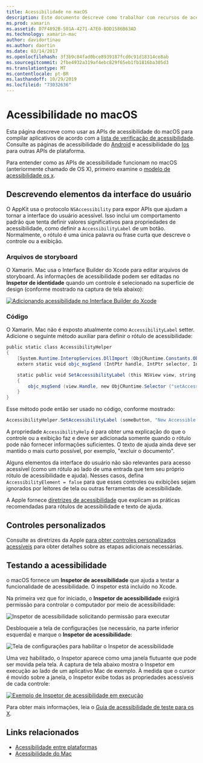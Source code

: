 ```yaml
---
title: Acessibilidade no macOS
description: Este documento descreve como trabalhar com recursos de acessibilidade do macOS em um aplicativo Xamarin. Mac. Ele aborda a descrição de elementos de interface do usuário em storyboards e código, controles personalizados e a acessibilidade de teste.
ms.prod: xamarin
ms.assetid: D7F4892B-501A-4271-A7E0-BDD1586B63AD
ms.technology: xamarin-mac
author: davidortinau
ms.author: daortin
ms.date: 03/14/2017
ms.openlocfilehash: 3f3b9c84fad0bce8939187fcd0c91d18314ce8ab
ms.sourcegitcommit: 2fbe4932a319af4ebc829f65eb1fb1816ba305d3
ms.translationtype: MT
ms.contentlocale: pt-BR
ms.lasthandoff: 10/29/2019
ms.locfileid: "73032636"
---
```

# <a name="accessibility-on-macos"></a>Acessibilidade no macOS

Esta página descreve como usar as APIs de acessibilidade do macOS para compilar aplicativos de acordo com a [lista de verificação de acessibilidade](~/cross-platform/app-fundamentals/accessibility.md).
Consulte as páginas de acessibilidade do [Android](~/android/app-fundamentals/accessibility.md) e acessibilidade do [Ios](~/ios/app-fundamentals/accessibility.md) para outras APIs de plataforma.

Para entender como as APIs de acessibilidade funcionam no macOS (anteriormente chamado de OS X), primeiro examine o [modelo de acessibilidade os x](https://developer.apple.com/library/mac/documentation/Accessibility/Conceptual/AccessibilityMacOSX/OSXAXmodel.html).

## <a name="describing-ui-elements"></a>Descrevendo elementos da interface do usuário

O AppKit usa o protocolo `NSAccessibility` para expor APIs que ajudam a tornar a interface do usuário acessível. Isso inclui um comportamento padrão que tenta definir valores significativos para propriedades de acessibilidade, como definir a `AccessibilityLabel` de um botão. Normalmente, o rótulo é uma única palavra ou frase curta que descreve o controle ou a exibição.

### <a name="storyboard-files"></a>Arquivos de storyboard

O Xamarin. Mac usa o Interface Builder do Xcode para editar arquivos de storyboard.
As informações de acessibilidade podem ser editadas no **Inspetor de identidade** quando um controle é selecionado na superfície de design (conforme mostrado na captura de tela abaixo):

[![Adicionando acessibilidade no Interface Builder do Xcode](accessibility-images/xcode.png "Adicionando acessibilidade no Interface Builder do Xcode")](accessibility-images/xcode-large.png#lightbox)

### <a name="code"></a>Código

O Xamarin. Mac não é exposto atualmente como `AccessibilityLabel` setter.  Adicione o seguinte método auxiliar para definir o rótulo de acessibilidade:

```csharp
public static class AccessibilityHelper
{
    [System.Runtime.InteropServices.DllImport (ObjCRuntime.Constants.ObjectiveCLibrary)]
    extern static void objc_msgSend (IntPtr handle, IntPtr selector, IntPtr label);

    static public void SetAccessibilityLabel (this NSView view, string value)
    {
        objc_msgSend (view.Handle, new ObjCRuntime.Selector ("setAccessibilityLabel:").Handle, new NSString (value).Handle);
    }
}
```

Esse método pode então ser usado no código, conforme mostrado:

```csharp
AccessibilityHelper.SetAccessibilityLabel (someButton, "New Accessible Description");
```

A propriedade `AccessibilityHelp` é para obter uma explicação do que o controle ou a exibição faz e deve ser adicionada somente quando o rótulo pode não fornecer informações suficientes. O texto de ajuda ainda deve ser mantido o mais curto possível, por exemplo, "excluir o documento".

Alguns elementos da interface do usuário não são relevantes para acesso acessível (como um rótulo ao lado de uma entrada que tem seu próprio rótulo de acessibilidade e ajuda).
Nesses casos, defina `AccessibilityElement = false` para que esses controles ou exibições sejam ignorados por leitores de tela ou outras ferramentas de acessibilidade.

A Apple fornece [diretrizes de acessibilidade](https://developer.apple.com/library/mac/documentation/Accessibility/Conceptual/AccessibilityMacOSX/EnhancingtheAccessibilityofStandardAppKitControls.html) que explicam as práticas recomendadas para rótulos de acessibilidade e texto de ajuda.

## <a name="custom-controls"></a>Controles personalizados

Consulte as diretrizes da Apple [para obter controles personalizados acessíveis](https://developer.apple.com/library/mac/documentation/Accessibility/Conceptual/AccessibilityMacOSX/ImplementingAccessibilityforCustomControls.html) para obter detalhes sobre as etapas adicionais necessárias.

## <a name="testing-accessibility"></a>Testando a acessibilidade

o macOS fornece um **Inspetor de acessibilidade** que ajuda a testar a funcionalidade de acessibilidade. O inspetor está incluído no Xcode.

Na primeira vez que for iniciado, o **Inspetor de acessibilidade** exigirá permissão para controlar o computador por meio de acessibilidade:

![Inspetor de acessibilidade solicitando permissão para executar](accessibility-images/accessibility-inspector-1.png "Inspetor de acessibilidade solicitando permissão para executar")

Desbloqueie a tela de configurações (se necessário, na parte inferior esquerda) e marque o **Inspetor de acessibilidade**:

![Tela de configurações para habilitar o Inspetor de acessibilidade](accessibility-images/accessibility-inspector-2.png "Tela de configurações para habilitar o Inspetor de acessibilidade")

Uma vez habilitado, o Inspetor aparece como uma janela flutuante que pode ser movida pela tela. A captura de tela abaixo mostra o Inspetor em execução ao lado de um aplicativo Mac de exemplo. À medida que o cursor é movido sobre a janela, o Inspetor exibe todas as propriedades acessíveis de cada controle:

[![Exemplo de Inspetor de acessibilidade em execução](accessibility-images/accessibility-example.png "Exemplo de Inspetor de acessibilidade em execução")](accessibility-images/accessibility-example-large.png#lightbox)

Para obter mais informações, leia o [Guia de acessibilidade de teste para os X](https://developer.apple.com/library/mac/documentation/Accessibility/Conceptual/AccessibilityMacOSX/OSXAXTestingApps.html).

## <a name="related-links"></a>Links relacionados

- [Acessibilidade entre plataformas](~/cross-platform/app-fundamentals/accessibility.md)
- [Acessibilidade do Mac](https://www.apple.com/accessibility/mac/)
